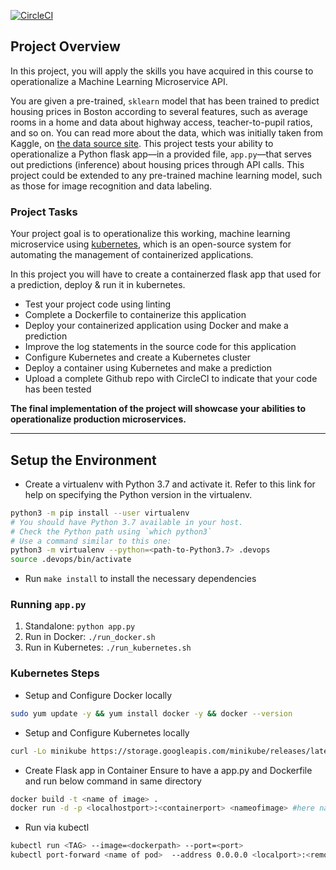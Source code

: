 [![CircleCI](https://dl.circleci.com/status-badge/img/gh/rarumugam/Finalproject-4/tree/main.svg?style=svg)](https://dl.circleci.com/status-badge/redirect/gh/rarumugam/Finalproject-4/tree/main)

## Project Overview

In this project, you will apply the skills you have acquired in this course to operationalize a Machine Learning Microservice API. 

You are given a pre-trained, `sklearn` model that has been trained to predict housing prices in Boston according to several features, such as average rooms in a home and data about highway access, teacher-to-pupil ratios, and so on. You can read more about the data, which was initially taken from Kaggle, on [the data source site](https://www.kaggle.com/c/boston-housing). This project tests your ability to operationalize a Python flask app—in a provided file, `app.py`—that serves out predictions (inference) about housing prices through API calls. This project could be extended to any pre-trained machine learning model, such as those for image recognition and data labeling.

### Project Tasks

Your project goal is to operationalize this working, machine learning microservice using [kubernetes](https://kubernetes.io/), which is an open-source system for automating the management of containerized applications. 

In this project you will have to create a containerzed flask app that used for a prediction, deploy & run it in kubernetes.

* Test your project code using linting
* Complete a Dockerfile to containerize this application
* Deploy your containerized application using Docker and make a prediction
* Improve the log statements in the source code for this application
* Configure Kubernetes and create a Kubernetes cluster
* Deploy a container using Kubernetes and make a prediction
* Upload a complete Github repo with CircleCI to indicate that your code has been tested



**The final implementation of the project will showcase your abilities to operationalize production microservices.**

---

## Setup the Environment

* Create a virtualenv with Python 3.7 and activate it. Refer to this link for help on specifying the Python version in the virtualenv. 
```bash
python3 -m pip install --user virtualenv
# You should have Python 3.7 available in your host. 
# Check the Python path using `which python3`
# Use a command similar to this one:
python3 -m virtualenv --python=<path-to-Python3.7> .devops
source .devops/bin/activate
```
* Run `make install` to install the necessary dependencies

### Running `app.py`

1. Standalone:  `python app.py`
2. Run in Docker:  `./run_docker.sh`
3. Run in Kubernetes:  `./run_kubernetes.sh`

### Kubernetes Steps

* Setup and Configure Docker locally
```bash
sudo yum update -y && yum install docker -y && docker --version
```
* Setup and Configure Kubernetes locally
```bash
curl -Lo minikube https://storage.googleapis.com/minikube/releases/latest/minikube-linux-amd64 && chmod +x minikube && sudo mv minikube /usr/local/bin/
```
* Create Flask app in Container
Ensure to have a app.py and Dockerfile and run below command in same directory
```bash
docker build -t <name of image> .
docker run -d -p <localhostport>:<containerport> <nameofimage> #here name of the image is container
```
* Run via kubectl
```bash
kubectl run <TAG> --image=<dockerpath> --port=<port>
kubectl port-forward <name of pod>  --address 0.0.0.0 <localport>:<remoteport>
```
